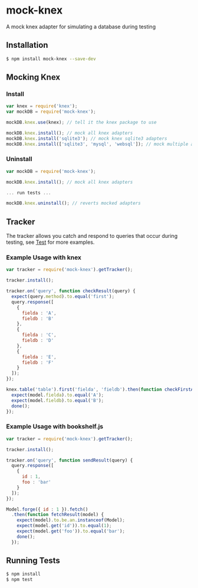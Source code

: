 mock-knex
=========

A mock knex adapter for simulating a database during testing

## Installation

```sh
$ npm install mock-knex --save-dev
```

## Mocking Knex

### Install

```js
var knex = require('knex');
var mockDB = require('mock-knex');

mockDB.knex.use(knex); // tell it the knex package to use

mockDB.knex.install(); // mock all knex adapters
mockDB.knex.install('sqlite3'); // mock knex sqlite3 adapters
mockDB.knex.install(['sqlite3', 'mysql', 'websql']); // mock multiple adapters
```

### Uninstall

```js
var mockDB = require('mock-knex');

mockDB.knex.install(); // mock all knex adapters

... run tests ...

mockDB.knex.uninstall(); // reverts mocked adapters
```

## Tracker

The tracker allows you catch and respond to queries that occur during testing, see [Test](test/tracker.spec.js) for more
examples.

### Example Usage with knex

```js
var tracker = require('mock-knex').getTracker();

tracker.install();

tracker.on('query', function checkResult(query) {
  expect(query.method).to.equal('first');
  query.response([
    {
      fielda : 'A',
      fieldb : 'B'
    },
    {
      fielda : 'C',
      fieldb : 'D'
    },
    {
      fielda : 'E',
      fieldb : 'F'
    }
  ]);
});

knex.table('table').first('fielda', 'fieldb').then(function checkFirstArrResults(model) {
  expect(model.fielda).to.equal('A');
  expect(model.fieldb).to.equal('B');
  done();
});
```

### Example Usage with bookshelf.js

```js
var tracker = require('mock-knex').getTracker();

tracker.install();

tracker.on('query', function sendResult(query) {
  query.response([
    {
      id : 1,
      foo : 'bar'
    }
  ]);
});

Model.forge({ id : 1 }).fetch()
  .then(function fetchResult(model) {
    expect(model).to.be.an.instanceof(Model);
    expect(model.get('id')).to.equal(1);
    expect(model.get('foo')).to.equal('bar');
    done();
  });
```

## Running Tests

```sh
$ npm install
$ npm test
```

